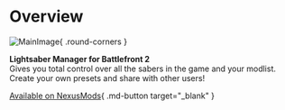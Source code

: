 # Overview

![MainImage](https://staticdelivery.nexusmods.com/mods/2229/images/16/16-1695071631-1985452097.png){ .round-corners }

**Lightsaber Manager for Battlefront 2**  
Gives you total control over all the sabers in the game and your modlist.  
Create your own presets and share with other users!

[Available on NexusMods](https://www.nexusmods.com/starwarsbattlefront22017/mods/16){ .md-button target="_blank" }